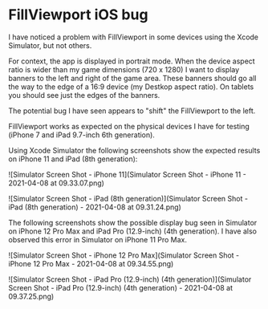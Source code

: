 # FillViewport iOS bug

I have noticed a problem with FillViewport in some devices using the Xcode Simulator, but not
others.

For context, the app is displayed in portrait mode. When the device aspect ratio is wider
than my game dimensions (720 x 1280) I want to display banners to the left and right of the game 
area. These banners should go all the way to the edge of a 16:9 device (my Destkop aspect ratio).
On tablets you should see just the edges of the banners.

The potential bug I have seen appears to "shift" the FillViewport to the left.

FillViewport works as expected on the physical devices I have for testing (iPhone 7 and 
iPad 9.7-inch 6th generation).

Using Xcode Simulator the following screenshots show the expected results on iPhone 11 and
iPad (8th generation):

![Simulator Screen Shot - iPhone 11](Simulator Screen Shot - iPhone 11 - 2021-04-08 at 09.33.07.png)

![Simulator Screen Shot - iPad (8th generation)](Simulator Screen Shot - iPad (8th generation) - 2021-04-08 at 09.31.24.png)

The following screenshots show the possible display bug seen in Simulator on iPhone 12 Pro Max
and iPad Pro (12.9-inch) (4th generation). I have also observed this error in Simulator on
iPhone 11 Pro Max.

![Simulator Screen Shot - iPhone 12 Pro Max](Simulator Screen Shot - iPhone 12 Pro Max - 2021-04-08 at 09.34.55.png)

![Simulator Screen Shot - iPad Pro (12.9-inch) (4th generation)](Simulator Screen Shot - iPad Pro (12.9-inch) (4th generation) - 2021-04-08 at 09.37.25.png)